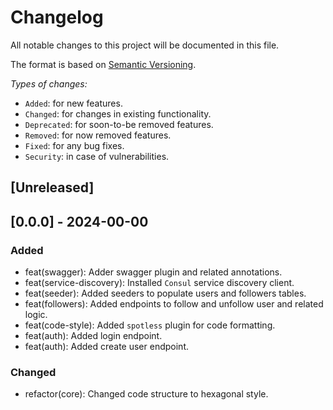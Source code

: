 # Changelog

All notable changes to this project will be documented in this file.

The format is based on [Semantic Versioning](https://semver.org/).

*Types of changes:*

- `Added`: for new features.
- `Changed`: for changes in existing functionality.
- `Deprecated`: for soon-to-be removed features.
- `Removed`: for now removed features.
- `Fixed`: for any bug fixes.
- `Security`: in case of vulnerabilities.

## [Unreleased]

## [0.0.0] - 2024-00-00

### Added
- feat(swagger): Adder swagger plugin and related annotations.
- feat(service-discovery): Installed `Consul` service discovery client. 
- feat(seeder): Added seeders to populate users and followers tables. 
- feat(followers): Added endpoints to follow and unfollow user and related logic.
- feat(code-style): Added `spotless` plugin for code formatting.
- feat(auth): Added login endpoint.
- feat(auth): Added create user endpoint.

### Changed
- refactor(core): Changed code structure to hexagonal style.